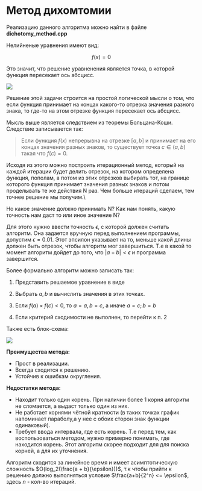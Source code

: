 # Метод дихомтомии

Реализацию данного алгоритма можно найти в файле **dichotomy_method.cpp**

Нелийненые уравнения имеют вид:

$$f(x) = 0$$

Это значит, что решение уравненения является точка, в которой функция пересекает ось абсцисс.

![](https://studfile.net/html/528/114/html_PKakFgHOgr.LMSq/img-EyqcQN.png)

Решение этой задачи строится на простой логической мысли о том, что если функция принимает на концах какого-то отрезка значения разного знака, то где-то на этом отрезке функция пересекает ось абсцисс.

Мысль выше является следствием из теоремы Больцана-Коши. Следствие записывается так:

>Если функция $f(x)$ непрерывна на отрезке $[a,b]$ и принимает на его концах значения разных знаков, то существует точка $c ∈ (a,b)$ такая что $f(с) = 0$.

Исходя из этого можно построить итерационный метод, который на каждой итерации будет делить отрезок, на котором определена функция, пополам, а потом из этих отрезков выбирать тот, на границе которого функция принимает значения разных знаков и потом проделывать те же действия N раз. Чем больше итераций сделаем, тем точнее решение мы получим.\

Но какое значение должно принимать N? Как нам понять, какую точность нам даст то или иное значение N?

Для этого нужно ввести точность $\epsilon$, с которой должен считать алгоритм. Она задается вручную перед выполнением программы, допустим $\epsilon = 0.01$. Этот эпсилон указывает на то, меньше какой длины должен быть отрезок, чтобы алгоритм мог завершиться. Т.е в какой то момент алгоритм дойдет до того, что $|a - b| < \epsilon$ и программа завершится. 

Более формально алгоритм можно записать так:

1.  Представить решаемое уравнение в виде 

2.  Выбрать $a,b$ и вычислить значения в этих точках. 

3.  Если $f(a) × f(с) < 0$, то $a=a, b = c$, а иначе $a = c ; b=b$

4.  Если критерий сходимости не выполнен, то перейти к п. 2

Также есть блок-схема:

![](https://studfile.net/html/2706/361/html_ODGEAzxP3L.Ud5Y/img-iSBIzp.png)

**Преимущества метода:**
-   Прост в реализации.
-   Всегда сходится к решению.
-   Устойчив к ошибкам округления.

**Недостатки метода:**
-   Находит только один корень. При наличии более 1 корня алгоритм не сломается, а выдаст только один из них.
-   Не работает корнями чётной кратности (в таких точках график напоминает параболу,а у нее с обоих сторон знак функции одинаковый).
-   Требует ввода интервала, где есть корень. Т.е перед тем, как воспользоваться методом, нужно примерно понимать, где находится корень. Этот алгоритм скорее подходит для для поиска корней, а для их уточнения.

Алгоритм сходится за линейное время и имеет асимптотическую сложность $O(log_2(\frac{a + b}{\epsilon}))$, т.к чтобы прийти к решению должно выполняться условие $\frac{a+b}{2^n} <= \epsilon$, здесь $n$ - кол-во итераций.
